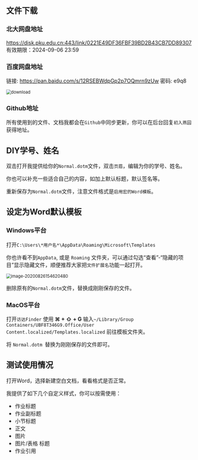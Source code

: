 ## 文件下载

### 北大网盘地址

https://disk.pku.edu.cn:443/link/0221E49DF36FBF39BD2B43CB7DD89307
有效期限：2024-09-06 23:59

### 百度网盘地址

链接: https://pan.baidu.com/s/12RSEBWdpGp2p7OQmrn9zUw  密码: e9q8

<img src="https://tva1.sinaimg.cn/large/007S8ZIlly1gi49vf8dczj307s07st9z.jpg" alt="download" style="zoom:80%;" />

### Github地址

所有使用到的文件、文档我都会在`Github`中同步更新，你可以在后台回复`初入燕园`获得地址。

## DIY学号、姓名

双击打开我提供给你的`Normal.dotm`文件，双击`页眉`，编辑为你的学号、姓名。

你也可以补充一些适合自己的内容，如加上默认标题，默认签名等。

重新保存为`Normal.dotm`文件，注意文件格式是`启用宏的Word模板`。

## 设定为Word默认模板

### Windows平台

打开`C:\Users\*用户名*\AppData\Roaming\Microsoft\Templates`

你也许看不到`AppData`, 或是 `Roaming` 文件夹，可以通过勾选“查看”-“隐藏的项目”显示隐藏文件，顺便推荐大家把`文件扩展名`功能一起打开。

<img src="https://tva1.sinaimg.cn/large/007S8ZIlly1gi49enw735j31iy0u015e.jpg" alt="image-20200826154620480" style="zoom:80%;" />

删除原有的`Normal.dotm`文件，替换成刚刚保存的文件。

### MacOS平台

打开`访达Finder`
使用 **⌘ + ⇧ + G** 
输入`~/Library/Group Containers/UBF8T346G9.Office/User Content.localized/Templates.localized`  前往模板文件夹。

将 `Normal.dotm `替换为刚刚保存的文件即可。

## 测试使用情况

打开Word，选择新建空白文档，看看格式是否正常。

我提供了如下几个自定义样式，你可以按需使用：

- 作业标题
- 作业副标题
- 小节标题
- 正文
- 图片
- 图片/表格 标题
- 作业引用


